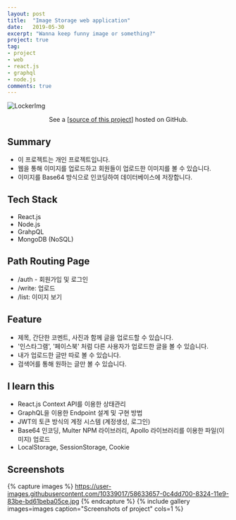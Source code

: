 ```yaml
---
layout: post
title:  "Image Storage web application"
date:   2019-05-30
excerpt: "Wanna keep funny image or something?"
project: true
tag:
- project
- web
- react.js
- graphql
- node.js
comments: true
---
```


![LockerImg](https://user-images.githubusercontent.com/10339017/58633752-69e22380-8324-11e9-8a1f-fbe2d0f51c65.png)
<center>See a [<a href="https://github.com/skqoaudgh/Web-BakjeStorage">source of this project</a>] hosted on GitHub.</center>


## Summary
* 이 프로젝트는 개인 프로젝트입니다.
* 웹을 통해 이미지를 업로드하고 회원들이 업로드한 이미지를 볼 수 있습니다.
* 이미지를 Base64 방식으로 인코딩하여 데이터베이스에 저장합니다.


## Tech Stack
* React.js
* Node.js
* GrahpQL
* MongoDB (NoSQL)


## Path Routing Page
* /auth - 회원가입 및 로그인
* /write: 업로드
* /list: 이미지 보기


## Feature
* 제목, 간단한 코멘트, 사진과 함께 글을 업로드할 수 있습니다.
* '인스타그램', '페이스북' 처럼 다른 사용자가 업로드한 글을 볼 수 있습니다.
* 내가 업로드한 글만 따로 볼 수 있습니다.
* 검색어를 통해 원하는 글만 볼 수 있습니다.


## I learn this
* React.js Context API를 이용한 상태관리
* GraphQL을 이용한 Endpoint 설계 및 구현 방법
* JWT의 토큰 방식의 계정 시스템 (계정생성, 로그인)
* Base64 인코딩, Multer NPM 라이브러리, Apollo 라이브러리를 이용한 파일(이미지) 업로드
* LocalStorage, SessionStorage, Cookie


## Screenshots
{% capture images %}
	https://user-images.githubusercontent.com/10339017/58633657-0c4dd700-8324-11e9-83be-bd61beba05ce.jpg
{% endcapture %}
{% include gallery images=images caption="Screenshots of project" cols=1 %}
